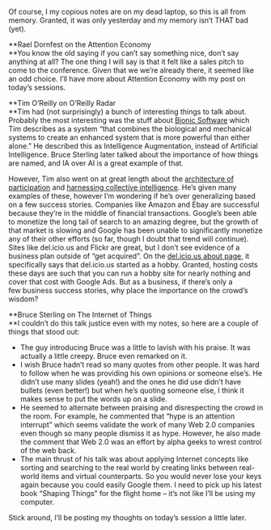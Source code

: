 Of course, I my copious notes are on my dead laptop, so this is all from
memory. Granted, it was only yesterday and my memory isn’t THAT bad
(yet).

**Rael Dornfest on the Attention Economy\
**You know the old saying if you can’t say something nice, don’t say
anything at all? The one thing I will say is that it felt like a sales
pitch to come to the conference. Given that we we’re already there, it
seemed like an odd choice. I’ll have more about Attention Economy with
my post on today’s sessions.

**Tim O’Reilly on O’Reilly Radar\
**Tim had (not surprisingly) a bunch of interesting things to talk
about. Probably the most interesting was the stuff about [Bionic
Software](http://radar.oreilly.com/archives/2006/03/bionic_software_1.html)
which Tim describes as a system “that combines the biological and
mechanical systems to create an enhanced system that is more powerful
than either alone.” He described this as Intelligence Augmentation,
instead of Artificial Intelligence. Bruce Sterling later talked about
the importance of how things are named, and IA over AI is a great
example of that.

However, Tim also went on at great length about the [architecture of
participation](http://www.oreillynet.com/pub/a/oreilly/tim/articles/architecture_of_participation.html)
and [harnessing collective
intelligence](http://www.oreillynet.com/pub/a/oreilly/tim/news/2005/09/30/what-is-web-20.html?page=2).
He’s given many examples of these, however I’m wondering if he’s over
generalizing based on a few success stories. Companies like Amazon and
Ebay are successful because they’re in the middle of financial
transactions. Google’s been able to monetize the long tail of search to
an amazing degree, but the growth of that market is slowing and Google
has been unable to significantly monetize any of their other efforts (so
far, though I doubt that trend will continue). Sites like del.icio.us
and Flickr are great, but I don’t see evidence of a business plan
outside of “get acquired”. On the [del.icio.us about
page](http://del.icio.us/about/info), it specifically says that
del.icio.us started as a hobby. Granted, hosting costs these days are
such that you can run a hobby site for nearly nothing and cover that
cost with Google Ads. But as a business, if there’s only a few business
success stories, why place the importance on the crowd’s wisdom?

**Bruce Sterling on The Internet of Things\
**I couldn’t do this talk justice even with my notes, so here are a
couple of things that stood out:

-   The guy introducing Bruce was a little to lavish with his praise. It
    was actually a little creepy. Bruce even remarked on it.
-   I wish Bruce hadn’t read so many quotes from other people. It was
    hard to follow when he was providing his own opinions or someone
    else’s. He didn’t use many slides (yeah!) and the ones he did use
    didn’t have bullets (even better!) but when he’s quoting someone
    else, I think it makes sense to put the words up on a slide.
-   He seemed to alternate between praising and disrespecting the crowd
    in the room. For example, he commented that “hype is an attention
    interrupt” which seems validate the work of many Web 2.0 companies
    even though so many people dismiss it as hype. However, he also made
    the comment that Web 2.0 was an effort by alpha geeks to wrest
    control of the web back.
-   The main thrust of his talk was about applying Internet concepts
    like sorting and searching to the real world by creating links
    between real-world items and virtual counterparts. So you would
    never lose your keys again because you could easily Google them. I
    need to pick up his latest book “Shaping Things” for the flight home
    – it’s not like I’ll be using my computer.

Stick around, I’ll be posting my thoughts on today’s session a little
later.
